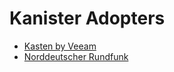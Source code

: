 # Kanister Adopters

- [Kasten by Veeam](https://www.kasten.io/)
- [Norddeutscher Rundfunk](https://www.ndr.de)
